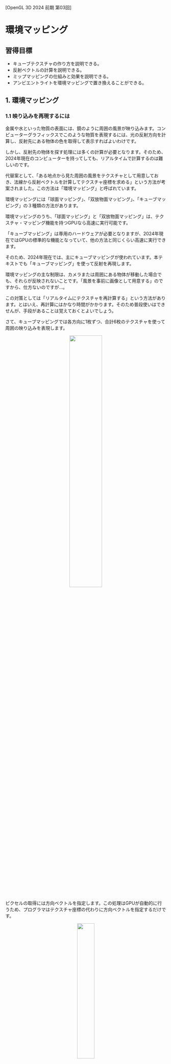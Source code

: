 [OpenGL 3D 2024 前期 第03回]

# 環境マッピング

## 習得目標

* キューブテクスチャの作り方を説明できる。
* 反射ベクトルの計算を説明できる。
* ミップマッピングの仕組みと効果を説明できる。
* アンビエントライトを環境マッピングで置き換えることができる。

## 1. 環境マッピング

### 1.1 映り込みを再現するには

金属や水といった物質の表面には、鏡のように周囲の風景が映り込みます。コンピューターグラフィックスでこのような物質を表現するには、光の反射方向を計算し、反射先にある物体の色を取得して表示すればよいわけです。

しかし、反射先の物体を探す処理には多くの計算が必要となります。そのため、2024年現在のコンピューターを持ってしても、リアルタイムで計算するのは難しいのです。

代替案として、「ある地点から見た周囲の風景をテクスチャとして用意しておき、法線から反射ベクトルを計算してテクスチャ座標を求める」という方法が考案されました。この方法は「環境マッピング」と呼ばれています。

環境マッピングには「球面マッピング」、「双放物面マッピング」、「キューブマッピング」の３種類の方法があります。

環境マッピングのうち、「球面マッピング」と「双放物面マッピング」は、テクスチャ・マッピング機能を持つGPUなら高速に実行可能です。

「キューブマッピング」は専用のハードウェアが必要となりますが、2024年現在ではGPUの標準的な機能となっていて、他の方法と同じくらい高速に実行できます。

そのため、2024年現在では、主にキューブマッピングが使われています。本テキストでも「キューブマッピング」を使って反射を再現します。

環境マッピングの主な制限は、カメラまたは周囲にある物体が移動した場合でも、それらが反映されないことです。「風景を事前に画像として用意する」のですから、仕方ないのですが...。

この対策としては「リアルタイムにテクスチャを再計算する」という方法があります。とはいえ、再計算にはかなり時間がかかります。そのため普段使いはできせんが、手段があることは覚えておくとよいでしょう。

さて、キューブマッピングでは各方向に1枚ずつ、合計6枚のテクスチャを使って周囲の映り込みを表現します。

<p align="center">
<img src="images/25_cube_map.png" width="45%" />
</p>

ピクセルの取得には方向ベクトルを指定します。この処理はGPUが自動的に行うため、プログラマはテクスチャ座標の代わりに方向ベクトルを指定するだけです。

<p align="center">
<img src="images/25_cubemaps_sampling.png" width="33%" /><br>
[キューブマッピングは方向ベクトルが指すピクセルを参照できる<br>
出典 https://learnopengl.com/Advanced-OpenGL/Cubemaps]
</p>

### 1.2 キューブマップ用のTextureコンストラクタを追加する

物理ベースレンダリング(PBR)では、環境光を「キューブマッピング用のテクスチャ」(長いので以後は「キューブマップ」と呼ぶことにします)で置き換えることで環境マッピングを実行します。

>1. `Texture`クラスにキューブマップを作成する機能を追加する。
>2. `Engine`クラスにキューブマップを作成する機能を追加する。
>3. `Engine`クラスに環境マッピングを制御する機能を追加する。
>4. `standard.frag`シェーダの環境光を環境マッピングで置き換える。

それでは、`Texture`クラスに「キューブマップ」を作成する機能を追加するところから始めましょう。

キューブマップは、6枚の画像をまとめてひとつのテクスチャとして扱います。そこで、ファイル名の配列を受け取ってキューブマップを作成するコンストラクタを追加します。

`Texture.h`を開き、次のコンストラクタ宣言を追加してください。

```diff
 private:
   explicit Texture(const char* filename);
   Texture(const char* filename, GLenum wrapMode = GL_REPEAT);
+
+  /**
+  * キューブマップを作成するコンストラクタ
+  *
+  * @param name             テクスチャ識別用の名前
+  * @param cubemapFilenames キューブマップを構成する6枚の画像ファイル名
+  */
+  Texture(const char* name, const char* const cubemapFilenames[6]);

   /**
   * 空のテクスチャを作成するコンストラクタ
```

次に`Texture.cpp`を開き、画像ファイルからテクスチャを作成するコンストラクタの定義の下に、キューブマップを作成するコンストラクタを追加してください。

```diff
   id = object;
   name = filename;
 }
+
+/**
+* キューブマップを作成するコンストラクタ
+*/
+Texture::Texture(const char* name, const char* const cubemapFilenames[6])
+{
+  // 画像ファイルを読み込む
+  Texture t[6] = {
+    Texture(cubemapFilenames[0]),
+    Texture(cubemapFilenames[1]),
+    Texture(cubemapFilenames[2]),
+    Texture(cubemapFilenames[3]),
+    Texture(cubemapFilenames[4]),
+    Texture(cubemapFilenames[5]),
+  };
+
+  // 1枚でもテクスチャの読み込みに失敗していたら作成しない
+  for (const auto& e : t) {
+    if (!e) {
+      LOG_ERROR("キューブマップ%sの画像の読み込みに失敗", name);
+      return; // 6枚そろっていないと作成できない
+    }
+  } // for t
+}

 /**
 * 空のテクスチャを作成するコンストラクタ
```

コンストラクタでは最初に6枚の画像を読み込みます。1枚でも画像の読み込みに失敗したらキューブマップは作成できません。

すべての画像が読み込めたら、キューブマップの作成に必要なデータを収集します。画像の読み込み判定を行う`for`文の下に、次のプログラムを追加してください。

```diff
       LOG_ERROR("キューブマップ%sの画像の読み込みに失敗", name);
       return; // 6枚そろっていないと作成できない
     }
   } // for t
+
+  // 画像サイズを取得
+  const int w = t[0].GetWidth();
+  const int h = t[0].GetHeight();
+  if (w != h) {
+    LOG_ERROR("キューブマップ%sが正方形ではありません(%dx%d)", name, w, h);
+    return; // 縦と横が同じサイズでないと作成できない
+  }
+  for (const auto& e : t) {
+    if (e.GetWidth() != w || e.GetHeight() != h) {
+      LOG_ERROR("キューブマップ%sの画像サイズが一致しません", name);
+      return; // すべてのサイズが等しくないと作成できない
+    }
+  } // for t
+
+  // 画像形式を取得
+  GLint gpuFormat;
+  glGetTextureLevelParameteriv(t[0], 0, GL_TEXTURE_INTERNAL_FORMAT, &gpuFormat);
+  for (const auto& e : t) {
+    GLint tmp;
+    glGetTextureLevelParameteriv(e, 0, GL_TEXTURE_INTERNAL_FORMAT, &tmp);
+    if (tmp != gpuFormat) {
+      LOG_ERROR("キューブマップ%sの画像形式が一致しません", name);
+      return; // すべての画像形式が一致しないと作成できない
+    }
+  } // for t
 }

 /**
 * 空のテクスチャを作成するコンストラクタ
```

必要なデータは「画像サイズ」と「画像形式」です。キューブマップに使用する画像サイズには以下の制限があります。

* 正方形である(縦と横のサイズが等しい)。
* すべての画像のサイズが等しい。
* すべての画像系恣意が等しい。

これらの条件を満たさない場合、キューブマップは作成できないので、チェックする必要があるのです。

すべての条件を満たしていたらキューブマップを作成します。画像形式をチェックする`for`文の下に、次のプログラムを追加してください。

```diff
       LOG_ERROR("キューブマップ%sの画像形式が一致しません", name);
       return; // すべての画像形式が一致しないと作成できない
     }
   } // for t
+
+  // 画像サイズからミップマップ数を計算
+  const int levels = static_cast<int>(log2(w))) + 1;
+
+  // キューブマップを作成
+  glCreateTextures(GL_TEXTURE_CUBE_MAP, 1, &id);
+  glTextureStorage2D(id, levels, gpuFormat, w, h);
+  for (int i = 0; i < 6; ++i) {
+    glCopyImageSubData(t[i], GL_TEXTURE_2D, 0, 0, 0, 0,
+      id, GL_TEXTURE_CUBE_MAP, 0, 0, 0, i, w, h, 1);
+  }
+
+  // ミップマップを生成
+  glGenerateTextureMipmap(id);
+ 
+  // テクスチャパラメータを設定
+  glTextureParameteri(id, GL_TEXTURE_WRAP_S, GL_CLAMP_TO_EDGE);
+  glTextureParameteri(id, GL_TEXTURE_WRAP_T, GL_CLAMP_TO_EDGE);
+  glTextureParameteri(id, GL_TEXTURE_MAG_FILTER, GL_LINEAR);
+  glTextureParameteri(id, GL_TEXTURE_MIN_FILTER, GL_LINEAR_MIPMAP_LINEAR);
 }

 /**
 * 空のテクスチャを作成するコンストラクタ
```

キューブマップにミップマップを追加すると、物体表面の「粗さ」を再現できます。

ミップマップは1レベルごとに縦横が半分の大きさ(端数切り捨て)になり、最終的に1x1まで小さくなります。ミップマップを使うには、`glTextureStorage2D`関数にミップマップ数を指定する必要があります。

必要なミップマップ数は以下の式で計算できます。

$$
ミップマップ数 = int(\log_2(テクスチャの幅と高さの長い方)) + 1
$$

`log2`(ログ・ツー)は「2の対数」を返す関数です。

<p><code class="tnmai_code"><strong>【書式】</strong><br>
double log2(元になる数値);
</code></p>

`log2`は「元になる数値」が2の何乗になるか、つまり「2の対数」を返します。例えば引数に`8`を渡すと`3`が返され、引数に`128`を渡すと`7`が返されます。

また、`100`のように対数が整数にならない引数を渡しても、ちゃんと`6.6438561...`という浮動小数点数が返されます。

さて、キューブマップ用のGPUメモリは先に作成した6枚のテクスチャとは別に確保されます。そのため、テクスチャの画像データをキューブマップにコピーしなくてはなりません。

あるテクスチャから別のテクスチャにデータをコピーするには`glCopyImageSubData`(ジーエル・コピー・イメージ・サブデータ)関数を使います。

<p><code class="tnmai_code"><strong>【書式】</strong><br>
void glCopyImageSubData(コピー元の管理番号, コピー元テクスチャの種類,<br>
&emsp;コピー元ミップレベル, コピー元X座標, コピー元Y座標, コピー元Z座標,<br>
&emsp;コピー先の管理番号, コピー先テクスチャの種類,<br>
&emsp;コピー先ミップレベル, コピー先X座標, コピー先Y座標, コピー先Z座標,<br>
&emsp;コピーする幅, コピーする高さ, コピーする奥行き);
</code></p>

やたらと引数が多いのは、3Dテクスチャを含む全てのテクスチャタイプに対応するためです。

しかし、引数が「コピー元の情報」「コピー先の情報」「コピーする範囲の情報」の3グループに分けられることに気づけば、実はそれほど複雑ではありません。

すべての画像データをキューブマップにコピーしたら、OpenGLにミップマップを生成させます。ミップマップ生成には`glGenerateTextureMipmap`(ジーエル・ジェネレート・テクスチャ・ミップマップ)関数を使います。

<p><code class="tnmai_code"><strong>【書式】</strong><br>
void glGenerateTextureMipmap(テクスチャ管理番号);
</code></p>

ミップマップを生成したら、最後にテクスチャパラメータを設定します。これでキューブマップを作成するコンストラクタは閑静です。

### 1.3 ゲームエンジンにキューブマップ作成機能を追加する

テクスチャキャッシュを管理するため、すべてのテクスチャはゲームエンジンを経由して作成する必要があります。これはキューブマップも例外ではありません。

`Engine.h`を開き、`TexHelper`構造体の定義に次のプログラムを追加してください。

```diff
   struct TexHelper : public Texture {
     TexHelper(const char* p) : Texture(p) {}
     TexHelper(const char* p, int w, int h, GLenum f, int m = 1) :
       Texture(p, w, h, f, GL_CLAMP_TO_EDGE, m) {}
+    TexHelper(const char* p, const char* const c[6]) : Texture(p, c) {}
   };
```

次に、`Engine`クラスの定義にキューブマップを作成するメンバ関数を追加してください。<br>
関数名は`GetCubemapTexture`(ロード・キューブマップ・テクスチャ)とします。

```diff
   * @return 名前がnameと一致するテクスチャ
   */
   TexturePtr GetTexture(const char* name);
+
+  /**
+  * キューブマップテクスチャを読み込む
+  *
+  * @param name テクスチャ名
+  * @param cubemapFilenames キューブマップ用の画像ファイル名の配列
+  *
+  * @return 名前がnameと一致するテクスチャ
+  */
+  TexturePtr LoadCubemapTexture(
+    const char* name, const char* const cubemapFilenames[6]);

   /**
   * テクスチャキャッシュを空にする
```

続いて`Engine.cpp`を開き、`GetTexture`メンバ関数の定義の下に、次のプログラムを追加してください。

```diff
   textureCache.emplace(name, tex);
   return tex; // 作成したテクスチャを返す
 }
+
+/**
+* キューブマップテクスチャを読み込む
+*/
+TexturePtr Engine::LoadCubemapTexture(
+  const char* name, const char* const cubemapFilenames[6])
+{
+  // キャッシュにあれば、キャシュされたテクスチャを返す
+  auto itr = textureCache.find(name);
+  if (itr != textureCache.end()) {
+    return itr->second; // キャッシュされたテクスチャを返す
+  }
+
+  // キャッシュになければ、テクスチャを作成してキャッシュに登録
+  auto tex = std::make_shared<TexHelper>(name, cubemapFilenames);
+  textureCache.emplace(name, tex);
+  return tex; // 作成したテクスチャを返す
+}

 /**
 * テクスチャキャッシュを空にする
```

この関数は、基本的には`GetTexture`メンバ関数と同じことをやっています。ただし、引数と内部で呼び出す`TexHelper`コンストラクタの種類が異なります。

### 1.4 ゲームエンジンに環境マッピングを設定する機能を追加する

キューブマップを作成するだけでは意味がありません。グラフィックスパイプラインに割り当てて、環境マッピングのために利用できる必要があります。

そこで、ゲームエンジンに「グラフィックスパイプラインに割り当てるキューブマップ」を指定する機能を追加します。これは以下の流れになります。

>1. ゲームエンジンにキューブマップを保持するメンバ変数を追加。
>2. 1のメンバ変数にキューブマップを設定するメンバ関数を追加。
>3. メッシュを描画するときに、設定されたキューブマップをテクスチャイメージユニットに割り当てる。

まずは「環境マッピング用のキューブマップを保持するメンバ変数」を追加しましょう。変数名は`texEnvironment`(テックス・エンビロンメント)とします。`Environment`は「環境」や「周囲の状況・情勢」という意味です。

`Engine.h`を開き、`Engine`クラスの定義に次のプログラムを追加してください。

```diff
   // 平行光源
   DirectionalLight directionalLight;

   // 環境光
   vec3 ambientLight = { 0.05f, 0.15f, 0.25f };
+
+  // 環境マッピング用のキューブマップ
+  TexturePtr texEnvironment;

   // スカイスフィア
   StaticMeshPtr skySphere;
```

次に、`Engine`クラスの定義に「キューブマップを設定するメンバ関数」を追加してください。

```diff
   * @return 名前がnameと一致するテクスチャ
   */
   TexturePtr LoadCubemapTexture(
     const char* name, const char* const cubemapFilenames[6]);
+
+  // 環境マッピング用のキューブマップを設定する
+  void SetEnvironmentCubemap(const TexturePtr& cubemap) { texEnvironment = cubemap; }

   /**
   * テクスチャキャッシュを空にする
```

`texEnvironment`をテクスチャイメージユニットに割り当てる前に、ユニット番号を決めなくてはなりません。`standard.frag`を開いて確認すると、`0`～`3`番は既に使用中になっています。

そういうことなので、環境マッピングには`4`番のユニットを割り当てましょう。キューブマップを使うには`samplerCube`(サンプラー・キューブ)型を使います。<br>
`standard.frag`を開き、次のプログラムを追加してください。

```diff
 layout(binding=0) uniform sampler2D texColor;
 layout(binding=1) uniform sampler2D texEmission;
 layout(binding=2) uniform sampler2DShadow texShadow; // 影用の深度テクスチャ
 layout(binding=3) uniform sampler2D texNormal;
+layout(binding=4) uniform samplerCube texEnvironment; // 環境キューブマップ

 // 出力する色データ
 out vec4 outColor;
```

番号が決まったので、ゲームエンジンにキューブマップを割り当てるプログラムを追加しましょう。`Engine.cpp`を開き、`Render`メンバ関数の定義に次のプログラムを追加してください。

```diff
   // 半透明合成を有効化
   glEnable(GL_BLEND);
   glBlendFunc(GL_SRC_ALPHA, GL_ONE_MINUS_SRC_ALPHA);

   UpdateShaderLight();
+
+  // 環境マッピング用キューブマップを設定
+  if (texEnvironment) {
+    const GLuint tex = *texEnvironment;
+    glBindTextures(4, 1, &tex);
+  }

   glUseProgram(*prog3D);

   // transparent以前のキューを描画
   glProgramUniform1f(*prog3D, locAlphaCutoff, 0.5f);
```

### 1.5 環境光を環境マッピングで置き換える

最後に、フラグメントシェーダの環境光を環境マッピングで置き換えます。

環境マッピングは、周囲からの光が物体表面で反射して視点に届く仕組みを再現します。そのために、ピクセルが光を反射する方向を計算します。この方向のことを「反射ベクトル」といいます。

反射ベクトルの計算方法については下記の図を見てください。

<p align="center">
<img src="images/25_reflection.png" width="50%" />
</p>

カメラベクトル`C`と法線ベクトル`N`の内積を計算すると、結果は「CをNに射影した長さ」になります。`N`にこの長さを掛けたものが上図の`d`というベクトルです。この`d`を`C`から引くと、緑色のベクトルが得られます。

ここで反射ベクトルについて考えてみると、反射ベクトル`R`は「緑色のベクトル`C-d`の方向に逆向きにして`d`を足したもの」になります。つまり、

`R = -(C - d) + d`

です。これを変形すると次のようになります。

`R = -C + d + d = 2d - C`

キューブマップからピクセルを取得するには、こうして求めた反射ベクトルをテクスチャ座標に指定します。

それではプログラムを書きましょう。`standard.frag`を開き、アンビエントライトの明るさを計算するプログラムの下に、次のプログラムを追加してください。

```diff
   diffuse += directionalLight.color * illuminance * shadow;

   // アンビエントライトの明るさを計算
   diffuse += ambientLight;
+
+  // 環境キューブマップによるライティング
+  {
+    // カメラベクトルと法線から反射ベクトルを計算
+    vec3 d = dot(cameraVector, normal) * normal;
+    vec3 reflectionVector = 2 * d - cameraVector;
+
+    // キューブマップから環境光を取得
+    vec3 ambientSpecular = textureLod(texEnvironment, reflectionVector, 0).rgb;
+    ambientSpecular = pow(ambientSpecular, vec3(2.2)); // ガンマ補正を解除
+    specular += ambientSpecular;
+  }

   // 拡散光の影響を反映
   outColor.rgb *= diffuse;
```

一般的なテクスチャはガンマ補正されているため、ガンマ補正を解除する必要があります。

<div style="page-break-after: always"></div>

### 1.6 キューブマップ用の画像を用意する

とりあえずプログラムの方はなんとかなったので、キューブマップ用の画像ファイルを用意しましょう。

<pre class="tnmai_assignment">
<strong>【課題01】</strong>
プロジェクトの<code>Res</code>フォルダに<code>cubemap</code>フォルダを作成し、その中にキューブマップ用の画像をダウンロードして保存しなさい。

基本的には、スカイスフィアで利用したのと同じ画像ファイルを使うとよいでしょう。環境キューブマップにスカイスフィアと著しく異なる画像を割り当てると、不自然な画像になるからです。

スカイスフィアの説明で掲載した画像サイトのURLです。
<code>https://polyhaven.com/hdris</code>

パノラマ画像をキューブマップ用の6枚の画像に変換するには、以下のサイトを利用するとよいでしょう。セーブするときに「展開図1枚にまとめる」「横一列にまとめる」「個別に保存する(一番下の6枚の画像が分かれている図)」を選択できます。「個別の保存する」を選択すること。
<code>https://matheowis.github.io/HDRI-to-CubeMap/</code>

ダウンロードしたZIPファイルには以下の6枚の画像ファイルが含まれているはずです。

  px.png: +X面
  py.png: +Y面
  pz.png: +Z面
  nx.png: -X面
  ny.png: -Y面
  nz.png: -Z面

PNG形式はゲームエンジンに読み込めないので、次の手順でTGA(またはDDS)形式に変換すること。
- TGA形式: 上下反転 → TGA形式で保存
- DDS形式: DDS形式で保存 → 形式をDXT1に変換 → DDS形式で上書き
</pre>

TGA形式で保存する場合、画像を上下反転する必要があります。というのは、キューブマップのテクスチャ座標系は「左上原点」だからです。OpenGLは「左下原点」なので、上下が逆なのです。

>キューブマップに限ってテクスチャ座標原点が異なる理由は、「当時のCG業界で広く使われていた`Render Man`(レンダーマン)というグラフィックスツールの仕様を元にしているから」です。

それでは、作成した画像ファイルを読み込みましょう。`Exploration.cpp`を開き、
`Initialize`メンバ関数に次のプログラムを追加してください。

```diff
   // スカイスフィアを設定
   skysphereMaterial = std::make_shared<Material>();
   skysphereMaterial->texBaseColor = engine.GetTexture("Res/MeshData/sky_sphere/sky.tga");
+
+  // 環境キューブマップを設定
+  static const char* const cubemapFilenames[6] = {
+    "Res/cubemap/px.dds",
+    "Res/cubemap/nx.dds",
+    "Res/cubemap/py.dds",
+    "Res/cubemap/ny.dds",
+    "Res/cubemap/pz.dds",
+    "Res/cubemap/nz.dds",
+  };
+  engine.SetEnvironmentCubemap(
+    engine.LoadCubemapTexture("environment", cubemapFilenames));

   // 胴体を上下に移動するカーブ
   static const Keyframe kfBody[] = {
```

プログラムが書けたらビルドして実行してください。次の画像のように、すべてのオブジェクトが風景を反射していたら成功です。

<p align="center">
<img src="images/25_result_0.jpg" width="45%" />
</p>

### 1.7 ラフネスを反映する

物体表面がなめらかな場合、現在のプログラムで表示されるように鮮明な反射像が映ります。<br>
しかし、表面が粗い場合、反射する像はかなりぼやけて見えるはずです。

ここでミップマップが活躍します。画像を縮小すると詳細度が低下するため、高いミップレベルを選択することで、ぼやけた画像を表示することができます。

```diff
     vec3 d = dot(cameraVector, normal) * normal;
     vec3 reflectionVector = 2 * d - cameraVector;

     // キューブマップから環境光を取得
+    float maxMipmapLevel = textureQueryLevels(texEnvironment) - 1;
+    float levelCap = textureQueryLod(texEnvironment, reflectionVector).x;
+    float level = max(maxMipmapLevel * pow(roughnessAndMetallic.x, 0.5), levelCap);
-    vec3 ambientSpecular = textureLod(texEnvironment, reflectionVector, 0).rgb;
+    vec3 ambientSpecular = textureLod(texEnvironment, reflectionVector, level).rgb;
     ambientSpecular = pow(ambientSpecular, vec3(2.2)); // ガンマ補正を解除
     specular += ambientSpecular * specularRatio;
```

テクスチャのミップレベル数を取得するには`textureQueryLevels`(テクスチャ・クエリ・レベルズ)関数を使います。`Query`(クエリ)は「質問する」という意味です。

<p><code class="tnmai_code"><strong>【書式】</strong><br>
ミップレベル数 textureQueryLevels(サンプラーオブジェクト);
</code></p>

最大ミップレベルにラフネスを掛けることで、ラフネスに対応するミップレベルが得られます。

ただ、`glGenerateTextureMipmap`関数で得られるミップマップはあまりぼやけないため、ラフネスと直接対応させることができません。そこで、0.5乗することで、より高いミップレベルが選ばれるようにしています。

>ラフネスと正確に一致するミップマップを作成するには、`CubeMapGen`などのキューブマップ作成ツールを使います。自分でぼかしプログラムを作成してもよいでしょう。

`textureQueryLod`(テクスチャ・クエリ・エルオーディ)は、画面上でテクスチャが拡大縮小したり変形される比率を考慮したとき、最も適切と思われるミップレベルを返します。

<p><code class="tnmai_code"><strong>【書式】</strong><br>
vec2 textureQueryLod(サンプラーオブジェクト, 反射ベクトル);
</code></p>

戻り値の`y`要素には純粋に計算で求められた「最も適切と思われるミップレベル」が格納されます。`x`要素には「`y`要素をテクスチャに設定されたフィルタ、最小レベル、最大レベルで補正した値」が返されます。

`x`要素の値は、`texture`関数が内部で自動的に計算するミップレベルと等しいです。そのため、通常は`x`要素を使います。`y`要素は「詳細度が低い場合だけ簡易的な処理に切り替える」などの用途で使われることがあります。

この関数の価値は「このミップレベルより詳細度の高いミップレベルを選んでも、画面上ではほぼ違いが分かりませんよ」という情報が分かることです。

一般的に、解像度の低いテクスチャほど参照すべきメモリ量が減るので、描画が高速になります。そのため、「必要以上に詳細なテクスチャを選ばない」ことはとても重要です。

つまり、ラフネスから計算されるミップレベルが`textureQueryLod`が返すミップレベルより小さくなったとしても、`textureQueryLod`を優先するべきなのです。

ラフネスを考慮した適切なミップレベルが得られたら、あとはその数値を`textureLod`関数に渡すだけです。

プログラムが書けたらビルドして実行してください。以前よりも反射が不明瞭に見えたら成功なのですが、

<p align="center">
<img src="images/25_result_3.jpg" width="45%" />
</p>

### 1.8 反射の比率を計算する

環境マッピングだからといって、入射したすべての光が反射されるわけではありません。そこは点光源や平行光源と同じで、表面の材質によって反射率や反射の方向が決まります。

点光源や平行光源では`GGX`という式によって反射を計算しました。つまり、環境マッピングでも同じ計算を行う必要があります。環境マッピングでは幾何減衰項`G`とフレネル項`F`だけを計算します。

`standard.frag`を開き、反射ベクトルを計算するプログラムの下に、次のプログラムを追加してください。

```diff
     // カメラベクトルと法線から反射ベクトルを計算
     vec3 d = normal * dot(cameraVector, normal);
     vec3 reflectionVector = 2.0 * d - cameraVector;
+
+    // スペキュラ反射率を計算
+    float NdotV = max(dot(normal, cameraVector), 0.01);
+    float G = GeometricAttenuationSchlick(NdotV, NdotV, roughnessAndMetallic.x);
+    vec3 F = FresnelSchlick(f0, max(dot(cameraVector, normal), 0));
+    float denom = NdotV;
+    vec3 specularRatio = F * (G / denom);

     // キューブマップから環境光を取得
     float maxMipmapLevel = textureQueryLevels(texEnvironment) - 1;
     float levelCap = textureQueryLod(texEnvironment, reflectionVector).x;
     float level = max(maxMipmapLevel * pow(roughnessAndMetallic.x, 0.5), levelCap);
     vec3 ambientSpecular = textureLod(texEnvironment, reflectionVector, level).rgb;
     ambientSpecular = pow(ambientSpecular, vec3(2.2)); // ガンマ補正を解除
-    specular += ambientSpecular;
+    specular += ambientSpecular * specularRatio;
   }

   // 拡散光の影響を反映
   outColor.rgb *= diffuse;
```

幾何減衰項`G`を計算する`GeometricAttenuationSchlick`には、入射(反射)ベクトルと出射(カメラ)ベクトルのコサインを渡します。

環境マッピングでは鏡面反射を想定するため、この2つのコサインの値は等しくなります。そこで、`NdotV`だけを計算して2つの引数に同じ値を設定しています。

また、視線と面がほとんど平行な場合、`NdotV`は非常に小さくなります。これは、一点から発せられる光線ならば正しいのですが、さまざまな方向から届くすべての光を表現する環境マッピングには当てはまりません。

数多くの方向から光が入射することで、光がさえぎられる量が平均化されて、カメラに到達する光量はある程度保証されるはずです。

そこで、`NdotV`の最小値を、通常のGGXより大きい`0.01`とすることで、反射される光が減りすぎないようにしています。

フレネル項`F`のハーフベクトル引数には法線を渡します。反射ベクトルとカメラベクトルから計算されるハーフベクトルは、法線と一致するからです。

あとは`G`と`F`を組み合わせて`specularRatio`(スペキュラ・レシオ)を計算します。ただし、除数`denom`(デノム)には`4 * NL * NV`ではなく、`NV`を使います。

除数から`4 * NL`を消した理由は、この部分は`D`項を正規化するためのパラメータだからです。`D`項は計算しないのですから、除数の関連する要素も消さなくてはなりません。

プログラムが書けたらビルドして実行してください。銀メッキされたような質感がなくなっていたら成功です。フレネル項の効果で、視線と平行に近い面にはまだ金属のような質感が見られるはずです。

<p align="center">
<img src="images/25_result_1.jpg" width="45%" />
</p>

<div style="page-break-after: always"></div>

### 1.9 反射しすぎないように制限する

「視線と平衡に近い面」の反射が強すぎるように見えるため、少し反射を弱くします。反射が強くなるのは除数`denom`が小さすぎる場合です。

現実の物体表面には常にわずかな凹凸があるため、表面が視線と平行に近づくほど凹凸の影響で反射量が低下します。しかし、環境マッピングの計算ではこの凹凸を考慮しないため、反射量が実際より多くなってしまうのです。

そこで、`denom`が一定値以下にならないように制限します。`denom`の計算式を次のように変更してください。

```diff
     // スペキュラ反射率を計算
     float NdotV = max(dot(normal, cameraVector), minCosTheta);
     float G = GeometricAttenuationSchlick(NdotV, NdotV, roughnessAndMetallic.x);
     vec3 F = FresnelSchlick(f0, max(dot(cameraVector, normal), 0));
-    float denom = NdotV;
+
+    // きつい角度の反射が強くなりすぎないように制限する値
+    const float angleThreshold = cos(radians(60));
+    float denom = mix(angleThreshold, 1, NdotV);
     vec3 specularRatio = F * (G / denom);

     // キューブマップから環境光を取得
```

`angleThreshold`(アングル・スレッショルド)は許可されるコサインの最小値です。いくつかの角度を試した結果、60°を選択すると比較的自然に見えることが。

プログラムが書けたらビルドして実行してください。視線と平衡に近い面が、制限する前より自然に見えていたら成功です。

<p align="center">
<img src="images/25_result_2.jpg" width="45%" />
</p>

<div style="page-break-after: always"></div>

### 1.10 拡散反射を追加する

アンビエントライトには鏡面反射成分だけでなく拡散反射成分も含まれています。ここまでで鏡面反射成分には対応できたので、拡散反射成分を追加して完全にアンビエントライトを置き換えましょう。

```diff
     const float angleThreshold = cos(radians(60));
     float denom = mix(angleThreshold, 1, NdotV);
     vec3 specularRatio = F * (G / denom);

-    // キューブマップから環境光を取得
+    // キューブマップから鏡面反射成分を取得
     float maxMipmapLevel = textureQueryLevels(texEnvironment) - 1;
     float levelCap = textureQueryLod(texEnvironment, reflectionVector).x;
     float level = max(maxMipmapLevel * pow(roughnessAndMetallic.x, 0.5), levelCap);
     vec3 ambientSpecular = textureLod(texEnvironment, reflectionVector, level).rgb;
     ambientSpecular = pow(ambientSpecular, vec3(2.2)); // ガンマ補正を解除
     specular += ambientSpecular * specularRatio;
+
+    // キューブマップから拡散反射成分を取得
+    vec3 ambientDiffuse = textureLod(texEnvironment, normal, maxMipmapLevel).rgb;
+    ambientDiffuse = pow(ambientDiffuse, vec3(2.2)); // ガンマ補正を解除
+    diffuse += ambientDiffuse * (1 - specularRatio) * (1 - roughnessAndMetallic.y);
   }

   // 拡散光の影響を反映
   outColor.rgb *= diffuse;
```

拡散反射にはもっともぼかされた画像を使います。つまり、最大ミップレベルの画像です。

>最大ミップレベルを使う方法は、物理的にはあまり正確ではありません。物理的に正確な拡散反射の色を得るには、`CubeMapGen`などのツールを使うか、または自分で計算します。

物理ベースレンダリングでは、「反射光は常に入射光の明るさ以下になる」とされています。そこで、拡散反射するのは「鏡面反射しなかった成分」とします。これは`(1 - specularRatio)`によって計算されます。

それから、金属は拡散反射を起こしません。拡散反射成分はすべて物体に吸収されてしまうからです。`(1 - metallic)`とすることで、金属の場合は拡散反射を起こさないようにしています。

プログラムが書けたらビルドして実行してください。拡散反射成分を追加したことで、画面が少し明るくなっていたら成功です。

<p align="center">
<img src="images/25_result_4.jpg" width="45%" />
</p>

このように、キューブマップで環境光を置き換えると、平行光源の影になっている領域にも陰影が生まれます。これは現実でも起きていることで、物体の立体感をわかりやすくする効果があります。

なお、屋内と屋外の移動のように、大きく環境の異なる場所を移動するゲームでは、環境によってキューブマップを切り替えます。

また、リアルタイムに背景が変化していく場合は、ゲームの実行中にキューブマップを生成することもあります。

>環境光を環境マッピングで置き換えることで、物体をよりリアルに見せることができます。ただし、ラフネスとメタリックを適切に設定する必要があります。

<pre class="tnmai_assignment">
<strong>【課題01】</strong>
<code>Engine</code>クラスで定義しているアンビエントライトの明るさを0にしなさい。
</pre>

>**【1章のまとめ】**
>
>* 環境マッピングは「周囲の風景の映り込み」を再現する技法のひとつ。環境マッピングを行う技術のひとつに「キューブマップ」がある。
>* キューブマップは立方体の6つの面にそれぞれ画像を割り当てたもの。テクスチャ座標のかわりに「方向ベクトル」によってピクセルを選択することができる。
>* 「環境光」は、環境マッピングで置き換えることができる。処理時間は長くなるが、点光源や平行光源の影になる領域にも陰影が付くため、物体がより立体的に見えるようになる。
>* ミップマップを利用すると、「表面の粗さ」に対応した映り込みを再現できる。
